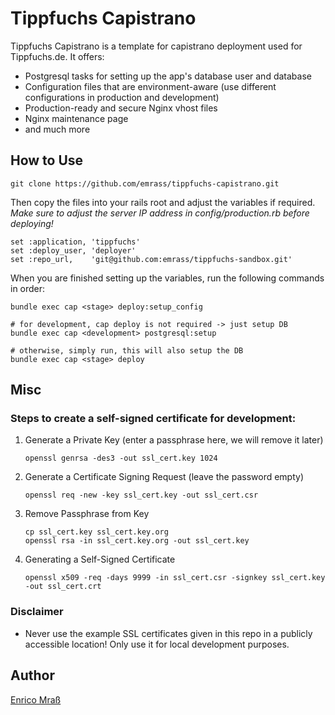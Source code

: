 # Tippfuchs Capistrano

Tippfuchs Capistrano is a template for capistrano deployment used for Tippfuchs.de. It offers:

  - Postgresql tasks for setting up the app's database user and database
  - Configuration files that are environment-aware (use different configurations in production and development)
  - Production-ready and secure Nginx vhost files
  - Nginx maintenance page
  - and much more

## How to Use

```
git clone https://github.com/emrass/tippfuchs-capistrano.git
```

Then copy the files into your rails root and adjust the variables if required.
*Make sure to adjust the server IP address in config/production.rb before
deploying!*

```
set :application, 'tippfuchs'
set :deploy_user, 'deployer'
set :repo_url,    'git@github.com:emrass/tippfuchs-sandbox.git'
```

When you are finished setting up the variables, run the following commands in order:
```
bundle exec cap <stage> deploy:setup_config

# for development, cap deploy is not required -> just setup DB
bundle exec cap <development> postgresql:setup

# otherwise, simply run, this will also setup the DB
bundle exec cap <stage> deploy
```

## Misc


### Steps to create a self-signed certificate for development:

  1. Generate a Private Key (enter a passphrase here, we will remove it later)
     ```
     openssl genrsa -des3 -out ssl_cert.key 1024
     ```

  2. Generate a Certificate Signing Request (leave the password empty)
     ```
     openssl req -new -key ssl_cert.key -out ssl_cert.csr
     ```

  3. Remove Passphrase from Key

     ```
     cp ssl_cert.key ssl_cert.key.org
     openssl rsa -in ssl_cert.key.org -out ssl_cert.key
     ```

  4. Generating a Self-Signed Certificate

     ```
     openssl x509 -req -days 9999 -in ssl_cert.csr -signkey ssl_cert.key -out ssl_cert.crt
     ```

### Disclaimer

  - Never use the example SSL certificates given in this repo in a publicly
    accessible location! Only use it for local development purposes.


## Author

[Enrico Mraß]


[enrico mraß]:mailto:enrico.mrass@gmail.com
